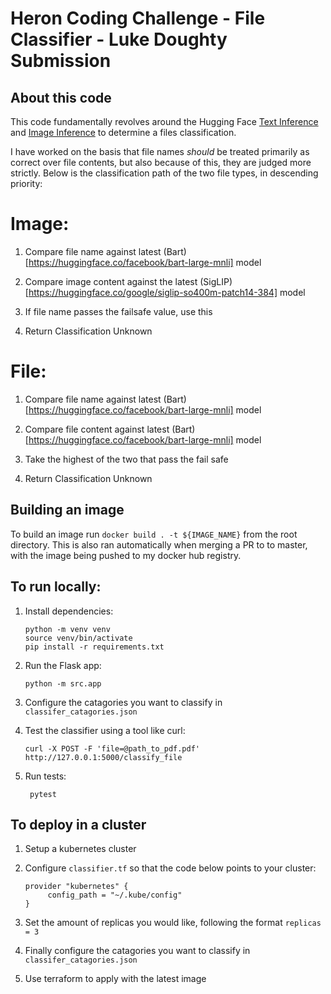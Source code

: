 # Heron Coding Challenge - File Classifier - Luke Doughty Submission

## About this code

This code fundamentally revolves around the Hugging Face [Text Inference](https://huggingface.co/docs/transformers/v4.46.2/en/main_classes/pipelines#transformers.TextClassificationPipeline) and [Image Inference](https://huggingface.co/docs/transformers/v4.46.2/en/main_classes/pipelines#transformers.ZeroShotImageClassificationPipeline) to determine a files classification.

I have worked on the basis that file names _should_ be treated primarily as correct over file contents, but also because of this, they are judged more strictly. Below is the classification path of the two file types, in descending priority:

# Image:

1. Compare file name against latest (Bart)[https://huggingface.co/facebook/bart-large-mnli] model

2. Compare image content against the latest (SigLIP)[https://huggingface.co/google/siglip-so400m-patch14-384] model

3. If file name passes the failsafe value, use this

4. Return Classification Unknown

# File:

1. Compare file name against latest (Bart)[https://huggingface.co/facebook/bart-large-mnli] model

2. Compare file content against latest (Bart)[https://huggingface.co/facebook/bart-large-mnli] model

3. Take the highest of the two that pass the fail safe

4. Return Classification Unknown

## Building an image

To build an image run `docker build . -t ${IMAGE_NAME}` from the root directory. This is also ran automatically when merging a PR to to master, with the image being pushed to my docker hub registry.

## To run locally:

1. Install dependencies:

   ```shell
   python -m venv venv
   source venv/bin/activate
   pip install -r requirements.txt
   ```

2. Run the Flask app:

   ```shell
   python -m src.app
   ```

3. Configure the catagories you want to classify in `classifer_catagories.json`

4. Test the classifier using a tool like curl:

   ```shell
   curl -X POST -F 'file=@path_to_pdf.pdf' http://127.0.0.1:5000/classify_file
   ```

5. Run tests:
   ```shell
    pytest
   ```

## To deploy in a cluster

1. Setup a kubernetes cluster

2. Configure `classifier.tf` so that the code below points to your cluster:

   ```
   provider "kubernetes" {
        config_path = "~/.kube/config"
   }
   ```

3. Set the amount of replicas you would like, following the format `replicas = 3`

4. Finally configure the catagories you want to classify in `classifer_catagories.json`

5. Use terraform to apply with the latest image
